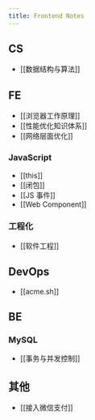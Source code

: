 ```yaml
---
title: Frontend Notes
---
```

## CS

- [[数据结构与算法]]

## FE

- [[浏览器工作原理]]
- [[性能优化知识体系]]
- [[网络层面优化]]

### JavaScript

- [[this]]
- [[闭包]]
- [[JS 事件]]
- [[Web Component]]

### 工程化

- [[软件工程]]

## DevOps

- [[acme.sh]]


## BE
### MySQL

- [[事务与并发控制]]

## 其他

- [[接入微信支付]]